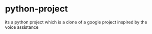 # python-project
its a python project which is a clone of a google project inspired by the voice assistance
